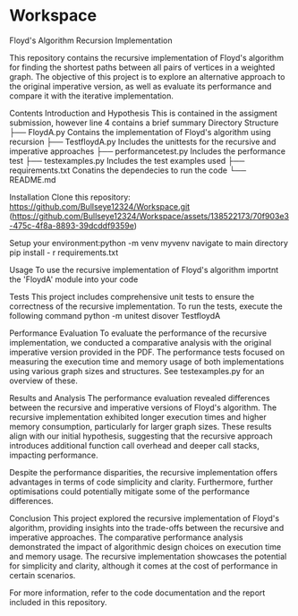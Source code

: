 # Workspace
Floyd's Algorithm Recursion Implementation

This repository contains the recursive implementation of Floyd's algorithm for finding the shortest paths between all pairs of vertices in a weighted graph. The objective of this project is to explore an alternative approach to the original imperative version, as well as evaluate its performance and compare it with the iterative implementation.

Contents
Introduction and Hypothesis
This is contained in the assigment submission, however line 4 contains a brief summary
Directory Structure
├── FloydA.py Contains the implementation of Floyd's algorithm using recursion
├── TestfloydA.py Includes the unittests for the recursive and imperative approaches
├── performancetest.py Includes the performance test
├── testexamples.py Includes the test examples used
├── requirements.txt Conatins the dependecies to run the code
└── README.md

Installation
Clone this repository: https://github.com/Bullseye12324/Workspace.git
(https://github.com/Bullseye12324/Workspace/assets/138522173/70f903e3-475c-4f8a-8893-39dcddf9359e)

Setup your environment:python -m venv myvenv
navigate to main directory
pip install - r requirements.txt

Usage
To use the recursive implementation of Floyd's algorithm importnt the 'FloydA' module into your code

Tests
This project includes comprehensive unit tests to ensure the correctness of the recursive implementation. To run the tests, execute the following command 
python -m unitest disover TestfloydA

Performance Evaluation
To evaluate the performance of the recursive implementation, we conducted a comparative analysis with the original imperative version provided in the PDF. The performance tests focused on measuring the execution time and memory usage of both implementations using various graph sizes and structures.
See testexamples.py for an overview of these.


Results and Analysis
The performance evaluation revealed differences between the recursive and imperative versions of Floyd's algorithm. The recursive implementation exhibited longer execution times and higher memory consumption, particularly for larger graph sizes. These results align with our initial hypothesis, suggesting that the recursive approach introduces additional function call overhead and deeper call stacks, impacting performance.

Despite the performance disparities, the recursive implementation offers advantages in terms of code simplicity and clarity. Furthermore, further optimisations could potentially mitigate some of the performance differences.

Conclusion
This project explored the recursive implementation of Floyd's algorithm, providing insights into the trade-offs between the recursive and imperative approaches. The comparative performance analysis demonstrated the impact of algorithmic design choices on execution time and memory usage. The recursive implementation showcases the potential for simplicity and clarity, although it comes at the cost of performance in certain scenarios.

For more information, refer to the code documentation and the report included in this repository.
